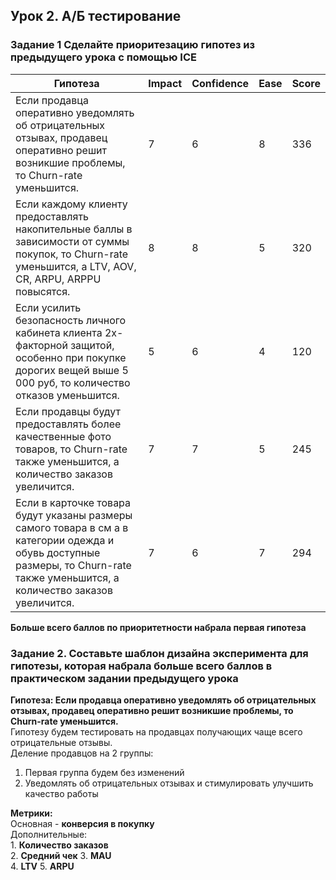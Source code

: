 ## Урок 2. А/Б тестирование  
### Задание 1 Сделайте приоритезацию гипотез из предыдущего урока с помощью ICE  
| **Гипотеза** | **Impact** | **Confidence** | **Ease** | **Score** |
|---|---|---|---|---|
|Если продавца оперативно уведомлять об отрицательных отзывах, продавец оперативно решит возникшие проблемы, то Churn-rate уменьшится.| 7 | 6 | 8 | 336 |
|Если каждому клиенту предоставлять накопительные баллы в зависимости от суммы покупок, то Churn-rate уменьшится, а LTV, AOV, CR, ARPU, ARPPU повысятся.| 8 | 8 | 5 | 320 |
|Если усилить безопасность личного кабинета клиента 2х-факторной защитой, особенно при покупке дорогих вещей выше 5 000 руб, то количество отказов уменьшится.| 5 | 6 | 4 | 120 |
|Если продавцы будут предоставлять более качественные фото товаров, то Churn-rate также уменьшится, а количество заказов увеличится.| 7 | 7 | 5 | 245 |
|Если в карточке товара будут указаны размеры самого товара в см а в категории одежда и обувь доступные размеры, то Churn-rate также уменьшится, а количество заказов увеличится.| 7 | 6 | 7 | 294 |  
  
**Больше всего баллов по приоритетности набрала первая гипотеза**  
  
### Задание 2. Составьте шаблон дизайна эксперимента для гипотезы, которая набрала больше всего баллов в практическом задании предыдущего урока  
**Гипотеза: Если продавца оперативно уведомлять об отрицательных отзывах, продавец оперативно решит возникшие проблемы, то Churn-rate уменьшится.**  
Гипотезу будем тестировать на продавцах получающих чаще всего отрицательные отзывы.  
Деление продавцов на 2 группы:  
  1. Первая группа будем без изменений  
  2. Уведомлять об отрицательных отзывах и стимулировать улучшить качество работы

**Метрики:**  
  Основная - **конверсия в покупку**  
  Дополнительные:  
    1. **Количество заказов**  
    2. **Средний чек**
    3. **MAU**  
    4. **LTV**
    5. **ARPU**
